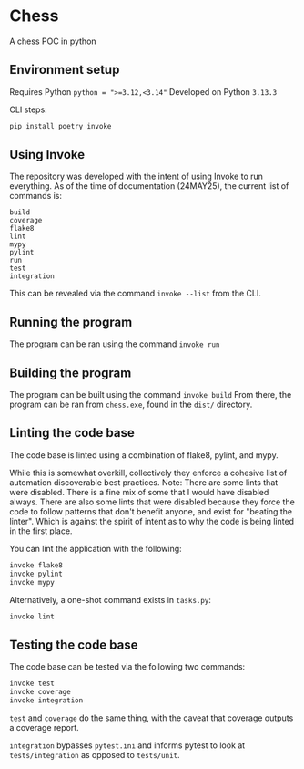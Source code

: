 # Chess
A chess POC in python

## Environment setup

Requires Python `python = ">=3.12,<3.14"`
Developed on Python `3.13.3`

CLI steps:

```bash
pip install poetry invoke
```

## Using Invoke

The repository was developed with the intent of using Invoke to run everything.
As of the time of documentation (24MAY25), the current list of commands is:

```
build
coverage
flake8
lint
mypy
pylint
run
test
integration
```

This can be revealed via the command `invoke --list` from the CLI.

## Running the program

The program can be ran using the command `invoke run`

## Building the program

The program can be built using the command `invoke build`
From there, the program can be ran from `chess.exe`, found in the `dist/` directory.

## Linting the code base

The code base is linted using a combination of flake8, pylint, and mypy.

While this is somewhat overkill, collectively they enforce a cohesive list of automation discoverable best practices.
Note: There are some lints that were disabled. There is a fine mix of some that I would have disabled always.
There are also some lints that were disabled because they force the code to follow patterns that don't benefit anyone,
and exist for "beating the linter". Which is against the spirit of intent as to why the code is being linted in the first place.

You can lint the application with the following:

```bash
invoke flake8
invoke pylint
invoke mypy
```

Alternatively, a one-shot command exists in `tasks.py`:

```bash
invoke lint
```

## Testing the code base

The code base can be tested via the following two commands:

```bash
invoke test
invoke coverage
invoke integration
```

`test` and `coverage` do the same thing, with the caveat that coverage outputs a coverage report.

`integration` bypasses `pytest.ini` and informs pytest to look at `tests/integration` as opposed to `tests/unit`.
